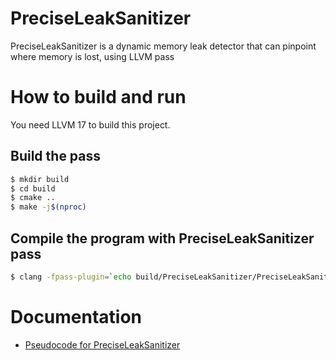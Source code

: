 # PreciseLeakSanitizer
PreciseLeakSanitizer is a dynamic memory leak detector that can pinpoint where memory is lost, using LLVM pass

# How to build and run

You need LLVM 17 to build this project.

## Build the pass
```bash
$ mkdir build
$ cd build
$ cmake ..
$ make -j$(nproc)
```

## Compile the program with PreciseLeakSanitizer pass
```bash
$ clang -fpass-plugin=`echo build/PreciseLeakSanitizer/PreciseLeakSanitizer.so` <source file>
```

# Documentation
- [Pseudocode for PreciseLeakSanitizer](./Documentation/pseudocode/pseudocode.md)

